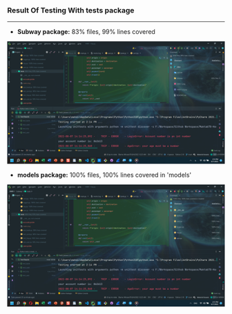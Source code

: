 ### Result Of Testing With tests package

---
+ __Subway package:__ 83% files, 99% lines covered

![Picture1](https://github.com/mehdi-mirzaie78/Maktab78-Homeworks/blob/main/HW/HW9/Subway/tests/Result%20of%20tests.png)


+ __models package:__ 100% files, 100% lines covered in 'models'

![Picture2](https://github.com/mehdi-mirzaie78/Maktab78-Homeworks/blob/main/HW/HW9/Subway/tests/Result%20of%20tests2.png)
